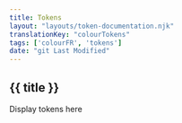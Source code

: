 ```yaml
---
title: Tokens
layout: "layouts/token-documentation.njk"
translationKey: "colourTokens"
tags: ['colourFR', 'tokens']
date: "git Last Modified"
---
```


## {{ title }}

Display tokens here
